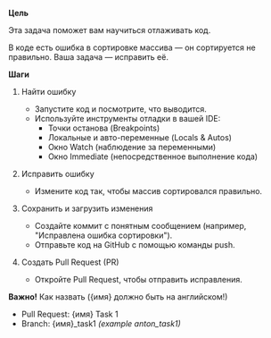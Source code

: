**Цель**

Эта задача поможет вам научиться отлаживать код.

В коде есть ошибка в сортировке массива — он сортируется не правильно. Ваша задача — исправить её.

**Шаги**

1. Найти ошибку
   - Запустите код и посмотрите, что выводится.
   - Используйте инструменты отладки в вашей IDE:
     - Точки останова (Breakpoints)
     - Локальные и авто-переменные (Locals & Autos)
     - Окно Watch (наблюдение за переменными)
     - Окно Immediate (непосредственное выполнение кода)
2. Исправить ошибку

   - Измените код так, чтобы массив сортировался правильно.

3. Сохранить и загрузить изменения

   - Создайте коммит с понятным сообщением (например, "Исправлена ошибка сортировки").
   - Отправьте код на GitHub с помощью команды push.

4. Создать Pull Request (PR)
   - Откройте Pull Request, чтобы отправить исправления.

**Важно!** Как назвать ({имя} должно быть на английском!)

- Pull Request: {имя} Task 1
- Branch: {имя}\_task1 _(example anton_task1)_
